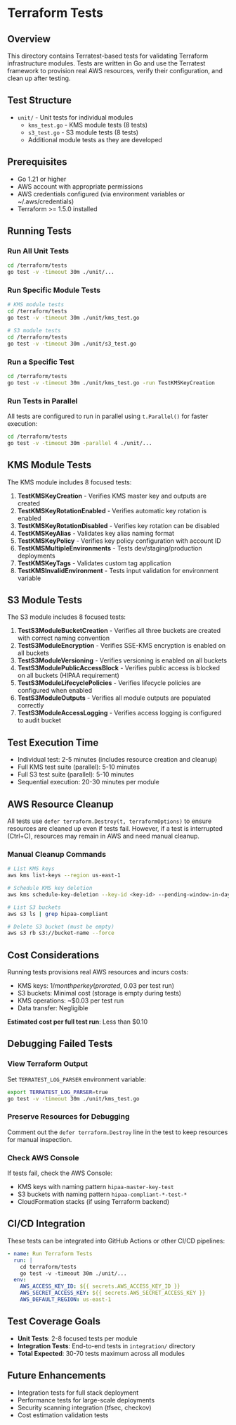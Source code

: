 # Terraform Tests

## Overview

This directory contains Terratest-based tests for validating Terraform infrastructure modules. Tests are written in Go and use the Terratest framework to provision real AWS resources, verify their configuration, and clean up after testing.

## Test Structure

- `unit/` - Unit tests for individual modules
  - `kms_test.go` - KMS module tests (8 tests)
  - `s3_test.go` - S3 module tests (8 tests)
  - Additional module tests as they are developed

## Prerequisites

- Go 1.21 or higher
- AWS account with appropriate permissions
- AWS credentials configured (via environment variables or ~/.aws/credentials)
- Terraform >= 1.5.0 installed

## Running Tests

### Run All Unit Tests

```bash
cd /terraform/tests
go test -v -timeout 30m ./unit/...
```

### Run Specific Module Tests

```bash
# KMS module tests
cd /terraform/tests
go test -v -timeout 30m ./unit/kms_test.go

# S3 module tests
cd /terraform/tests
go test -v -timeout 30m ./unit/s3_test.go
```

### Run a Specific Test

```bash
cd /terraform/tests
go test -v -timeout 30m ./unit/kms_test.go -run TestKMSKeyCreation
```

### Run Tests in Parallel

All tests are configured to run in parallel using `t.Parallel()` for faster execution:

```bash
cd /terraform/tests
go test -v -timeout 30m -parallel 4 ./unit/...
```

## KMS Module Tests

The KMS module includes 8 focused tests:

1. **TestKMSKeyCreation** - Verifies KMS master key and outputs are created
2. **TestKMSKeyRotationEnabled** - Verifies automatic key rotation is enabled
3. **TestKMSKeyRotationDisabled** - Verifies key rotation can be disabled
4. **TestKMSKeyAlias** - Validates key alias naming format
5. **TestKMSKeyPolicy** - Verifies key policy configuration with account ID
6. **TestKMSMultipleEnvironments** - Tests dev/staging/production deployments
7. **TestKMSKeyTags** - Validates custom tag application
8. **TestKMSInvalidEnvironment** - Tests input validation for environment variable

## S3 Module Tests

The S3 module includes 8 focused tests:

1. **TestS3ModuleBucketCreation** - Verifies all three buckets are created with correct naming convention
2. **TestS3ModuleEncryption** - Verifies SSE-KMS encryption is enabled on all buckets
3. **TestS3ModuleVersioning** - Verifies versioning is enabled on all buckets
4. **TestS3ModulePublicAccessBlock** - Verifies public access is blocked on all buckets (HIPAA requirement)
5. **TestS3ModuleLifecyclePolicies** - Verifies lifecycle policies are configured when enabled
6. **TestS3ModuleOutputs** - Verifies all module outputs are populated correctly
7. **TestS3ModuleAccessLogging** - Verifies access logging is configured to audit bucket

## Test Execution Time

- Individual test: 2-5 minutes (includes resource creation and cleanup)
- Full KMS test suite (parallel): 5-10 minutes
- Full S3 test suite (parallel): 5-10 minutes
- Sequential execution: 20-30 minutes per module

## AWS Resource Cleanup

All tests use `defer terraform.Destroy(t, terraformOptions)` to ensure resources are cleaned up even if tests fail. However, if a test is interrupted (Ctrl+C), resources may remain in AWS and need manual cleanup.

### Manual Cleanup Commands

```bash
# List KMS keys
aws kms list-keys --region us-east-1

# Schedule KMS key deletion
aws kms schedule-key-deletion --key-id <key-id> --pending-window-in-days 7

# List S3 buckets
aws s3 ls | grep hipaa-compliant

# Delete S3 bucket (must be empty)
aws s3 rb s3://bucket-name --force
```

## Cost Considerations

Running tests provisions real AWS resources and incurs costs:

- KMS keys: $1/month per key (prorated, ~$0.03 per test run)
- S3 buckets: Minimal cost (storage is empty during tests)
- KMS operations: ~$0.03 per test run
- Data transfer: Negligible

**Estimated cost per full test run**: Less than $0.10

## Debugging Failed Tests

### View Terraform Output

Set `TERRATEST_LOG_PARSER` environment variable:

```bash
export TERRATEST_LOG_PARSER=true
go test -v -timeout 30m ./unit/kms_test.go
```

### Preserve Resources for Debugging

Comment out the `defer terraform.Destroy` line in the test to keep resources for manual inspection.

### Check AWS Console

If tests fail, check the AWS Console:
- KMS keys with naming pattern `hipaa-master-key-test`
- S3 buckets with naming pattern `hipaa-compliant-*-test-*`
- CloudFormation stacks (if using Terraform backend)

## CI/CD Integration

These tests can be integrated into GitHub Actions or other CI/CD pipelines:

```yaml
- name: Run Terraform Tests
  run: |
    cd terraform/tests
    go test -v -timeout 30m ./unit/...
  env:
    AWS_ACCESS_KEY_ID: ${{ secrets.AWS_ACCESS_KEY_ID }}
    AWS_SECRET_ACCESS_KEY: ${{ secrets.AWS_SECRET_ACCESS_KEY }}
    AWS_DEFAULT_REGION: us-east-1
```

## Test Coverage Goals

- **Unit Tests**: 2-8 focused tests per module
- **Integration Tests**: End-to-end tests in `integration/` directory
- **Total Expected**: 30-70 tests maximum across all modules

## Future Enhancements

- Integration tests for full stack deployment
- Performance tests for large-scale deployments
- Security scanning integration (tfsec, checkov)
- Cost estimation validation tests
